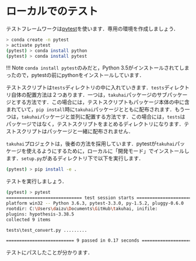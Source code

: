 # ローカルでのテスト

テストフレームワークは[pytest](https://docs.pytest.org/en/latest/)を使います．専用の環境を作成しましょう．

```bash
> conda create -n pytest
> activate pytest
(pytest) > conda install python
(pytest) > conda install pytest
```

!!! Note
    `conda install pytest`のみだと，Python 3.5がインストールされてしまったので，pytestの前にpythonをインストールしています．

テストスクリプトは`tests`ディレクトリの中に入れていきます．`tests`ディレクトリ自体の配置方法は２つあります．一つは，`takuhai`パッケージのサブパッケージとする方法です．この場合には，テストスクリプトもパッケージ本体の中に含まれていて，`pip install`時に`takuhai`パッケージとともに配布されます．もう一つは，`takuhai`パッケージと並列に配置する方法です．この場合には，`tests`はパッケージではなく，テストスクリプトをまとめるディレクトリになります．テストスクリプトはパッケージと一緒に配布されません．

`takuhai`プロジェクトは，後者の方法を採用しています．pytestが`takuhai`パッケージを使えるようにするために，ローカルに「開発モード」でインストールします．`setup.py`があるディレクトリ下で以下を実行します．

```bash
(pytest) > pip install -e .
```

テストを実行しましょう．

```bash
(pytest) > pytest
============================= test session starts =============================
platform win32 -- Python 3.6.3, pytest-3.3.0, py-1.5.2, pluggy-0.6.0
rootdir: C:\Users\daizu\Documents\GitHub\takuhai, inifile:
plugins: hypothesis-3.38.5
collected 9 items

tests\test_convert.py .........                                          [100%]

========================== 9 passed in 0.17 seconds ===========================
```

テストにパスしたことが分かります．
